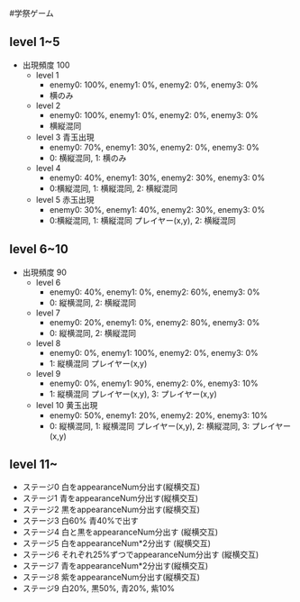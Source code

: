 #学祭ゲーム

## level 1~5
- 出現頻度 100
  - level 1 
    - enemy0: 100%, enemy1: 0%, enemy2: 0%, enemy3: 0%
    - 横のみ
  - level 2 
    - enemy0: 100%, enemy1: 0%, enemy2: 0%, enemy3: 0%
    - 横縦混同
  - level 3 青玉出現
    - enemy0: 70%, enemy1: 30%, enemy2: 0%, enemy3: 0%
    - 0: 横縦混同, 1: 横のみ
  - level 4 
    - enemy0: 40%, enemy1: 30%, enemy2: 30%, enemy3: 0%
    - 0:横縦混同, 1: 横縦混同, 2: 横縦混同
  - level 5 赤玉出現
    - enemy0: 30%, enemy1: 40%, enemy2: 30%, enemy3: 0%
    - 0:横縦混同, 1: 横縦混同 プレイヤー(x,y), 2: 横縦混同
  
## level 6~10
- 出現頻度 90
  - level 6
    - enemy0: 40%, enemy1: 0%, enemy2: 60%, enemy3: 0%
    - 0: 縦横混同, 2: 横縦混同
  - level 7
    - enemy0: 20%, enemy1: 0%, enemy2: 80%, enemy3: 0%
    - 0: 縦横混同, 2: 横縦混同
  - level 8
    - enemy0: 0%, enemy1: 100%, enemy2: 0%, enemy3: 0%
    - 1: 縦横混同 プレイヤー(x,y)
  - level 9
    - enemy0: 0%, enemy1: 90%, enemy2: 0%, enemy3: 10%
    - 1: 縦横混同 プレイヤー(x,y), 3: プレイヤー(x,y)
  - level 10 黄玉出現
    - enemy0: 50%, enemy1: 20%, enemy2: 20%, enemy3: 10%
    - 0: 縦横混同, 1: 縦横混同 プレイヤー(x,y), 2: 横縦混同, 3: プレイヤー(x,y)
## level 11~
- ステージ0 白をappearanceNum分出す(縦横交互)
- ステージ1 青をappearanceNum分出す(縦横交互)
- ステージ2 黒をappearanceNum分出す(縦横交互)
- ステージ3 白60% 青40%で出す
- ステージ4 白と黒をappearanceNum分出す (縦横交互)
- ステージ5 白をappearanceNum*2分出す (縦横交互)
- ステージ6 それぞれ25%ずつでappearanceNum分出す (縦横交互)
- ステージ7 青をappearanceNum*2分出す(縦横交互)
- ステージ8 紫をappearanceNum分出す(縦横交互)
- ステージ9 白20%, 黒50%, 青20%, 紫10% 